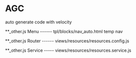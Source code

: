 # AGC
auto generate code with velocity


**_other.js  Menu  ------  tpl/blocks/nav_auto.html    temp nav

**_other.js Router ------  views/resources/resources.config.js

**_other.js Service ----- views/resources/resources.service.js
